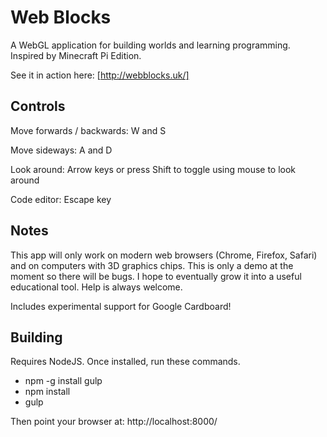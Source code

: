 Web Blocks
==========

A WebGL application for building worlds and learning programming. Inspired by Minecraft Pi Edition.

See it in action here: [http://webblocks.uk/]

Controls
--------

Move forwards / backwards: W and S

Move sideways: A and D

Look around: Arrow keys or press Shift to toggle using mouse to look around

Code editor: Escape key

Notes
-----

This app will only work on modern web browsers (Chrome, Firefox, Safari) and on computers with 3D graphics chips. This is only a demo at the moment so there will be bugs. I hope to eventually grow it into a useful educational tool. Help is always welcome.

Includes experimental support for Google Cardboard!

Building
--------

Requires NodeJS. Once installed, run these commands.

  - npm -g install gulp
  - npm install
  - gulp

Then point your browser at: http://localhost:8000/
